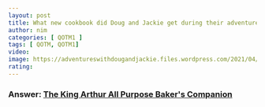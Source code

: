 ```yaml
---
layout: post
title: What new cookbook did Doug and Jackie get during their adventures?
author: nim
categories: [ QOTM1 ]
tags: [ QOTM, QOTM1]
video: 
image: https://adventureswithdougandjackie.files.wordpress.com/2021/04/cropped-jeepers2.jpg
rating: 
---
```


### Answer:  [The King Arthur All Purpose Baker's Companion](https://adventureswithdougandjackie.com/2021/03/13/return-to-mystic-cabin/)
